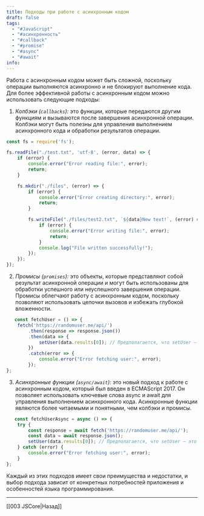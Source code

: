 ```yaml
---
title: Подходы при работе с асинхронным кодом
draft: false
tags:
  - "#JavaScript"
  - "#асинхронность"
  - "#callback"
  - "#promise"
  - "#async"
  - "#await"
info:
---
```

Работа с асинхронным кодом может быть сложной, поскольку операции выполняются асинхронно и не блокируют выполнение кода. Для более эффективной работы с асинхронным кодом можно использовать следующие подходы:

1. _Колбэки (`callbacks`):_ это функции, которые передаются другим функциям и вызываются после завершения асинхронной операции. Колбэки могут быть полезны для управления выполнением асинхронного кода и обработки результатов операции.
   
```js
const fs = require('fs');

fs.readFile("./test.txt", 'utf-8', (error, data) => {
    if (error) {
        console.error("Error reading file:", error);
        return;
    }

    fs.mkdir("./files", (error) => {
        if (error) {
            console.error("Error creating directory:", error);
            return;
        }

        fs.writeFile("./files/test2.txt", `${data}New text!`, (error) => {
            if (error) {
                console.error("Error writing file:", error);
                return;
            }
            console.log("File written successfully!");
        });
    });
});
```
   
2. _Промисы (`promises`):_ это объекты, которые представляют собой результат асинхронной операции и могут быть использованы для обработки успешного или неуспешного завершения операции. Промисы облегчают работу с асинхронным кодом, поскольку позволяют использовать цепочки вызовов и избежать глубокой вложенности.
   
```js
   const fetchUser = () => {
    fetch('https://randomuser.me/api/')
        .then(response => response.json())
        .then(data => {
            setUser(data.results[0]); // Предполагается, что setUser — это функция
        })
        .catch(error => {
            console.error("Error fetching user:", error);
        });
};
```
   
3. _Асинхронные функции (`async/await`):_ это новый подход к работе с асинхронным кодом, который был введен в ECMAScript 2017. Он позволяет использовать ключевые слова async и await для управления выполнением асинхронного кода. Асинхронные функции являются более читаемыми и понятными, чем колбэки и промисы.
   
```js
   const fetchUserAsync = async () => {
    try {
        const response = await fetch('https://randomuser.me/api/');
        const data = await response.json();
        setUser(data.results[0]); // Предполагается, что setUser — это функция
    } catch (error) {
        console.error("Error fetching user:", error);
    }
};
```

Каждый из этих подходов имеет свои преимущества и недостатки, и выбор подхода зависит от конкретных потребностей приложения и особенностей языка программирования.

---

[[003 JSCore|Назад]]